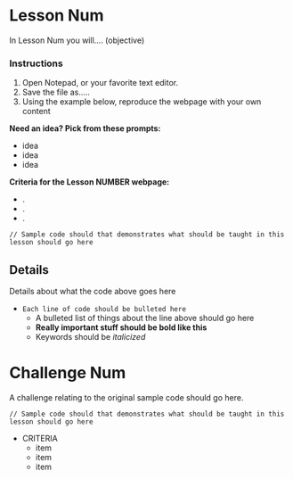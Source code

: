 # Lesson Num

In Lesson Num you will.... (objective)

### Instructions
1. Open Notepad, or your favorite text editor.
2. Save the file as.....
3. Using the example below, reproduce the webpage with your own content

**Need an idea?  Pick from these prompts:**
* idea
* idea
* idea

**Criteria for the Lesson NUMBER webpage:**
* .
* .
* .

```HTML5
// Sample code should that demonstrates what should be taught in this lesson should go here
```

## Details
Details about what the code above goes here

* `Each line of code should be bulleted here`
    * A bulleted list of things about the line above should go here
    * **Really important stuff should be bold like this**
    * Keywords should be *italicized*


# Challenge Num

A challenge relating to the original sample code should go here.

```HTML5
// Sample code should that demonstrates what should be taught in this lesson should go here
```

* CRITERIA
    * item
    * item
    * item